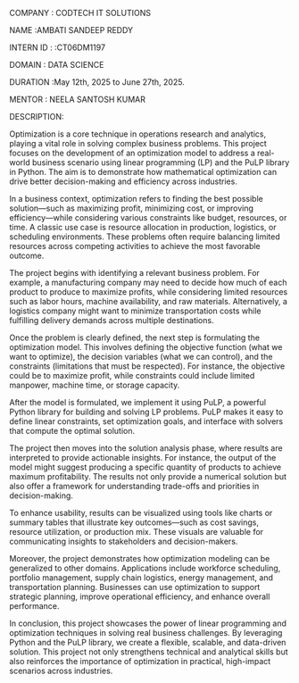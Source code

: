 COMPANY : CODTECH IT SOLUTIONS

NAME :AMBATI SANDEEP REDDY

INTERN ID : :CT06DM1197

DOMAIN : DATA SCIENCE

DURATION :May 12th, 2025 to June 27th, 2025.

MENTOR : NEELA SANTOSH KUMAR

DESCRIPTION:

Optimization is a core technique in operations research and analytics, playing a vital role in solving complex business problems. This project focuses on the development of an optimization model to address a real-world business scenario using linear programming (LP) and the PuLP library in Python. The aim is to demonstrate how mathematical optimization can drive better decision-making and efficiency across industries.

In a business context, optimization refers to finding the best possible solution—such as maximizing profit, minimizing cost, or improving efficiency—while considering various constraints like budget, resources, or time. A classic use case is resource allocation in production, logistics, or scheduling environments. These problems often require balancing limited resources across competing activities to achieve the most favorable outcome.

The project begins with identifying a relevant business problem. For example, a manufacturing company may need to decide how much of each product to produce to maximize profits, while considering limited resources such as labor hours, machine availability, and raw materials. Alternatively, a logistics company might want to minimize transportation costs while fulfilling delivery demands across multiple destinations.

Once the problem is clearly defined, the next step is formulating the optimization model. This involves defining the objective function (what we want to optimize), the decision variables (what we can control), and the constraints (limitations that must be respected). For instance, the objective could be to maximize profit, while constraints could include limited manpower, machine time, or storage capacity.

After the model is formulated, we implement it using PuLP, a powerful Python library for building and solving LP problems. PuLP makes it easy to define linear constraints, set optimization goals, and interface with solvers that compute the optimal solution.

The project then moves into the solution analysis phase, where results are interpreted to provide actionable insights. For instance, the output of the model might suggest producing a specific quantity of products to achieve maximum profitability. The results not only provide a numerical solution but also offer a framework for understanding trade-offs and priorities in decision-making.

To enhance usability, results can be visualized using tools like charts or summary tables that illustrate key outcomes—such as cost savings, resource utilization, or production mix. These visuals are valuable for communicating insights to stakeholders and decision-makers.

Moreover, the project demonstrates how optimization modeling can be generalized to other domains. Applications include workforce scheduling, portfolio management, supply chain logistics, energy management, and transportation planning. Businesses can use optimization to support strategic planning, improve operational efficiency, and enhance overall performance.

In conclusion, this project showcases the power of linear programming and optimization techniques in solving real business challenges. By leveraging Python and the PuLP library, we create a flexible, scalable, and data-driven solution. This project not only strengthens technical and analytical skills but also reinforces the importance of optimization in practical, high-impact scenarios across industries.
